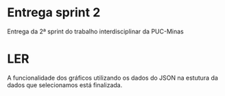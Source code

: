 # Entrega sprint 2
 Entrega da 2ª sprint do trabalho interdisciplinar da PUC-Minas

# LER
 A funcionalidade dos gráficos utilizando os dados do JSON na estutura da dados que selecionamos está finalizada.
